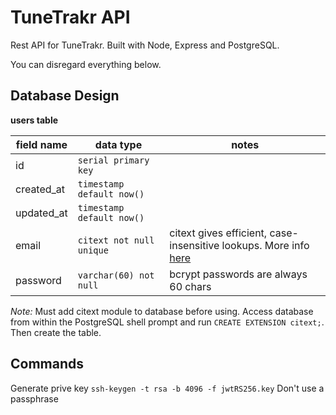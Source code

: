 # TuneTrakr API

Rest API for TuneTrakr. Built with Node, Express and PostgreSQL.

You can disregard everything below.

## Database Design

**users table**

|field name|data type|notes|
|---|---|---|
|id|`serial primary key`|   |
|created_at|`timestamp default now()`|   |
|updated_at|`timestamp default now()`|   |
|email|`citext not null unique`|citext gives efficient, case-insensitive lookups. More info [here](https://hashrocket.com/blog/posts/working-with-email-addresses-in-postgresql)|
|password|`varchar(60) not null`|bcrypt passwords are always 60 chars|

*Note:* Must add citext module to database before using. Access database from within the PostgreSQL shell prompt and run `CREATE EXTENSION citext;`. Then create the table.

## Commands
Generate prive key `ssh-keygen -t rsa -b 4096 -f jwtRS256.key`
Don't use a passphrase
